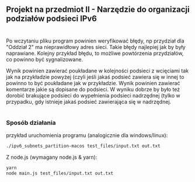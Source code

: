 ## Projekt na przedmiot II - Narzędzie do organizacji podziałów podsieci IPv6

#
Po wczytaniu pliku program powinien weryfikować błędy, np przydział dla "Oddział 2" ma nieprawidłowy adres sieci. Takie błędy najlepiej jak by były naprawiane. Kolejny przykład błędu, to możliwe powtórzenia przydziałów, co powinno być sygnalizowane.

Wynik powinien zawierać poukładane w kolejności podsieci z wcięciami tak jak na przykładzie powyżej (czyli jeśli jakaś podsieć zawiera się w innej to powinno to być poukładane jak w przykładzie. Wynik powinien zawierać komentarze jakie są dopisane do podsieci. W wyniku dobrze by było też dorobić brakujące podsieci do wypełnienia podsieci nadrzędnej (tylko w przypadku, gdy istnieje jakaś podsieć zawierająca się w nadrzędnej.

#
### Sposób działania

przykład uruchomienia programu (analogicznie dla windows/linux):

```bash
./ipv6_subnets_partition-macos test_files/input.txt out.txt
```



Z node.js (wymagany node.js & yarn):

```bash
yarn
node main.js test_files/input.txt out.txt
```

